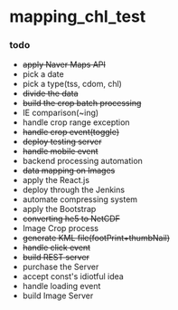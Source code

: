 # mapping_chl_test
### todo
* ~~apply Naver Maps API~~
* pick a date
* pick a type(tss, cdom, chl)
* ~~divide the data~~
* ~~build the crop batch processing~~
* IE comparison(~ing)
* handle crop range exception
* ~~handle crop event(toggle)~~
* ~~deploy testing server~~
* ~~handle mobile event~~
* backend processing automation
* ~~data mapping on Images~~
* apply the React.js
* deploy through the Jenkins
* automate compressing system
* apply the Bootstrap
* ~~converting he5 to NetCDF~~
* Image Crop process
* ~~generate KML file(footPrint+thumbNail)~~
* ~~handle click event~~
* ~~build REST server~~
* purchase the Server
* accept const's idiotful idea
* handle loading event
* build Image Server